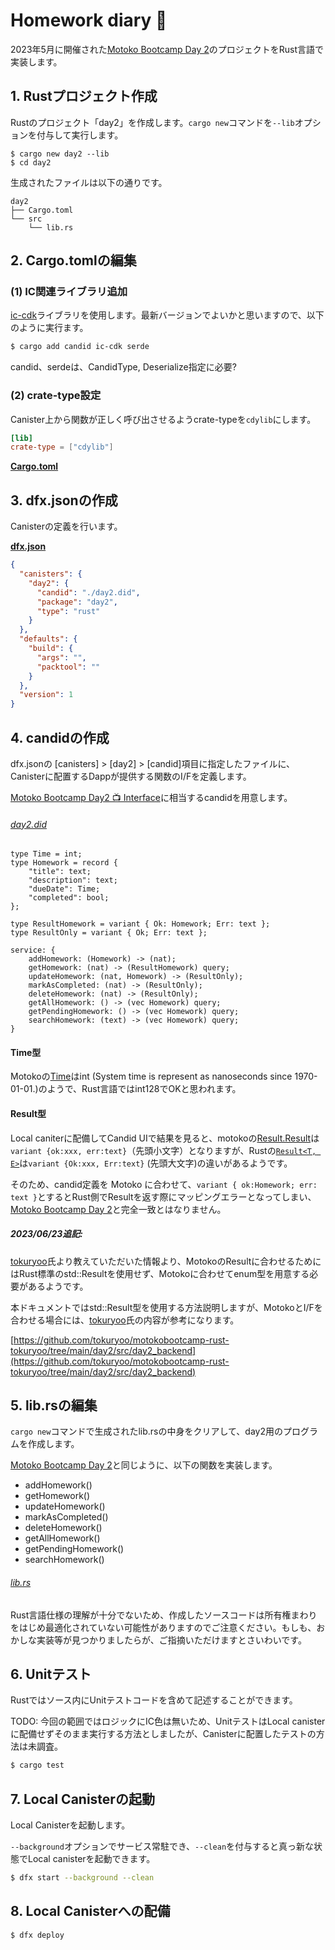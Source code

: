 # Homework diary 📔

2023年5月に開催された[Motoko Bootcamp Day 2](https://github.com/motoko-bootcamp/motoko-starter/blob/main/days/day-2/project/README.MD)のプロジェクトをRust言語で実装します。

## 1. Rustプロジェクト作成

Rustのプロジェクト「day2」を作成します。`cargo new`コマンドを`--lib`オプションを付与して実行します。

```
$ cargo new day2 --lib
$ cd day2
```

生成されたファイルは以下の通りです。

```
day2
├── Cargo.toml
└── src
    └── lib.rs
```

## 2. Cargo.tomlの編集

### (1) IC関連ライブラリ追加

[ic-cdk](https://docs.rs/ic-cdk/latest/ic\_cdk/)ライブラリを使用します。最新バージョンでよいかと思いますので、以下のように実行ます。

```bash
$ cargo add candid ic-cdk serde
```

candid、serdeは、CandidType, Deserialize指定に必要?

### (2) crate-type設定

Canister上から関数が正しく呼び出させるようcrate-typeを`cdylib`にします。

```toml
[lib]
crate-type = ["cdylib"]
```

[**Cargo.toml**](Cargo.toml)

## 3. dfx.jsonの作成

Canisterの定義を行います。

[**dfx.json**](dfx.json)

```json
{
  "canisters": {
    "day2": {
      "candid": "./day2.did",
      "package": "day2",
      "type": "rust"
    }
  },
  "defaults": {
    "build": {
      "args": "",
      "packtool": ""
    }
  },
  "version": 1
}
```

## 4. candidの作成

dfx.jsonの [canisters] > [day2] > [candid]項目に指定したファイルに、Canisterに配置するDappが提供する関数のI/Fを定義します。

[Motoko Bootcamp Day2 📺 Interface](https://github.com/motoko-bootcamp/motoko-starter/blob/main/days/day-2/project/README.MD#-interface)に相当するcandidを用意します。

###### [day2.did](day2.did)

```
type Time = int;
type Homework = record {
    "title": text;
    "description": text;
    "dueDate": Time;
    "completed": bool;
};

type ResultHomework = variant { Ok: Homework; Err: text };
type ResultOnly = variant { Ok; Err: text };

service: {
    addHomework: (Homework) -> (nat);
    getHomework: (nat) -> (ResultHomework) query;
    updateHomework: (nat, Homework) -> (ResultOnly);
    markAsCompleted: (nat) -> (ResultOnly);
    deleteHomework: (nat) -> (ResultOnly);
    getAllHomework: () -> (vec Homework) query;
    getPendingHomework: () -> (vec Homework) query;
    searchHomework: (text) -> (vec Homework) query;
}
```

#### Time型

Motokoの[Time](https://internetcomputer.org/docs/current/motoko/main/base/Time)はint (System time is represent as nanoseconds since 1970-01-01.)のようで、Rust言語ではint128でOKと思われます。

#### Result型

Local caniterに配備してCandid UIで結果を見ると、motokoの[Result.Result](https://internetcomputer.org/docs/current/motoko/main/base/Result)は`variant {ok:xxx, err:text}`（先頭小文字）となりますが、Rustの[`Result<T, E>`](https://doc.rust-lang.org/std/result/enum.Result.html)は`variant {Ok:xxx, Err:text}` (先頭大文字)の違いがあるようです。

そのため、candid定義を Motoko に合わせて、`variant { ok:Homework; err: text }`とするとRust側でResultを返す際にマッピングエラーとなってしまい、[Motoko Bootcamp Day 2](https://github.com/motoko-bootcamp/motoko-starter/blob/main/days/day-2/project/README.MD)と完全一致とはなりません。

##### 2023/06/23追記:

[tokuryoo](https://x.com/tokuryoo)氏より教えていただいた情報より、MotokoのResultに合わせるためにはRust標準のstd::Resultを使用せず、Motokoに合わせてenum型を用意する必要があるようです。

本ドキュメントではstd::Result型を使用する方法説明しますが、MotokoとI/Fを合わせる場合には、[tokuryoo](https://x.com/tokuryoo)氏の内容が参考になります。

[https://github.com/tokuryoo/motokobootcamp-rust-tokuryoo/tree/main/day2/src/day2_backend](https://github.com/tokuryoo/motokobootcamp-rust-tokuryoo/tree/main/day2/src/day2_backend)

## 5. lib.rsの編集

`cargo new`コマンドで生成されたlib.rsの中身をクリアして、day2用のプログラムを作成します。

[Motoko Bootcamp Day 2](https://github.com/motoko-bootcamp/motoko-starter/blob/main/days/day-2/project/README.MD)と同じように、以下の関数を実装します。

* addHomework()
* getHomework()
* updateHomework()
* markAsCompleted()
* deleteHomework()
* getAllHomework()
* getPendingHomework()
* searchHomework()

###### [lib.rs](src/lib.rs)

Rust言語仕様の理解が十分でないため、作成したソースコードは所有権まわりをはじめ最適化されていない可能性がありますのでご注意ください。もしも、おかしな実装等が見つかりましたらが、ご指摘いただけますとさいわいです。

## 6. Unitテスト

Rustではソース内にUnitテストコードを含めて記述することができます。

TODO: 今回の範囲ではロジックにIC色は無いため、UnitテストはLocal canisterに配備せずそのまま実行する方法としましたが、Canisterに配置したテストの方法は未調査。

```bash
$ cargo test
```

## 7. Local Canisterの起動

Local Canisterを起動します。

`--background`オプションでサービス常駐でき、`--clean`を付与すると真っ新な状態でLocal canisterを起動できます。

```bash
$ dfx start --background --clean
```

## 8. Local Canisterへの配備

```bash
$ dfx deploy
```
